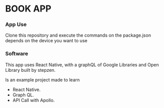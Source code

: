 # BOOK APP
### App Use
Clone this repository and execute the commands on the package.json depends on the device you want to use

### Software
This app uses React Native, with a graphQL of Google Libraries and Open Library built by stepzen.

Is an example project made to learn 
* React Native.
* Graph QL.
* API Call with Apollo. 